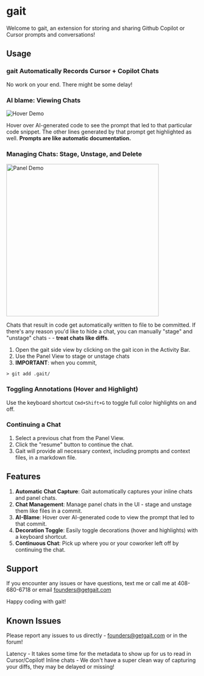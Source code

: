 # gait

Welcome to gait, an extension for storing and sharing Github Copilot or Cursor prompts and conversations!

## Usage

### gait Automatically Records Cursor + Copilot Chats

No work on your end. There might be some delay! 

### AI blame: Viewing Chats

![Hover Demo](https://i.postimg.cc/HWFHbw9X/hoverdemo3.gif)

Hover over AI-generated code to see the prompt that led to that particular code snippet. 
The other lines generated by that prompt get highlighted as well. **Prompts are like automatic documentation.** 

### Managing Chats: Stage, Unstage, and Delete 
<img src="https://i.postimg.cc/xTHQ5X67/paneldemo.gif" alt="Panel Demo" width="400"/>

Chats that result in code get automatically written to file to be committed. If there's any reason you'd like to hide a chat, you can manually "stage" and "unstage" chats -  - **treat chats like diffs**.
1. Open the gait side view by clicking on the gait icon in the Activity Bar.
2. Use the Panel View to stage or unstage chats
3. **IMPORTANT**: when you commit, 

```
> git add .gait/
```


### Toggling Annotations (Hover and Highlight)

Use the keyboard shortcut `Cmd+Shift+G` to toggle full color highlights on and off.

### Continuing a Chat

1. Select a previous chat from the Panel View.
2. Click the "resume" button to continue the chat.
3. Gait will provide all necessary context, including prompts and context files, in a markdown file.


## Features

1. **Automatic Chat Capture**: Gait automatically captures your inline chats and panel chats.
2. **Chat Management**: Manage panel chats in the UI - stage and unstage them like files in a commit.
3. **AI-Blame**: Hover over AI-generated code to view the prompt that led to that commit.
4. **Decoration Toggle**: Easily toggle decorations (hover and highlights) with a keyboard shortcut.
5. **Continuous Chat**: Pick up where you or your coworker left off by continuing the chat.

## Support

If you encounter any issues or have questions, text me or call me at 408-680-6718 or email founders@getgait.com

Happy coding with gait!

## Known Issues

Please report any issues to us directly - founders@getgait.com or in the forum!

Latency - It takes some time for the metadata to show up for us to read in Cursor/Copilot!
Inline chats - We don't have a super clean way of capturing your diffs, they may be delayed or missing!
